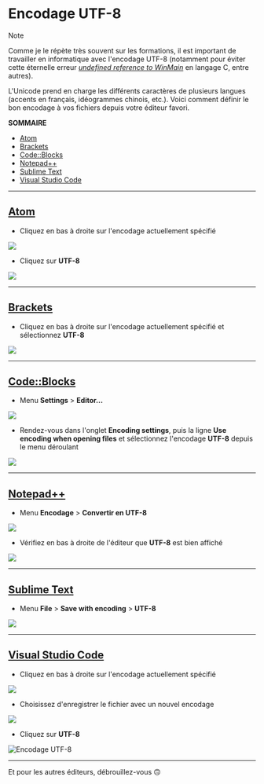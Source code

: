 # Encodage UTF-8

> [!NOTE]
> Comme je le répète très souvent sur les formations, il est important de travailler en informatique avec l'encodage UTF-8 (notamment pour éviter cette éternelle erreur _[undefined reference to WinMain](https://www.youtube.com/watch?v=RNAdJW2J-wA)_ en langage C, entre autres).
>
> L'Unicode prend en charge les différents caractères de plusieurs langues (accents en français, idéogrammes chinois, etc.). Voici comment définir le bon encodage à vos fichiers depuis votre éditeur favori.

**SOMMAIRE**
+ [Atom](#atom)
+ [Brackets](#brackets)
+ [Code::Blocks](#codeblocks)
+ [Notepad++](#notepad)
+ [Sublime Text](#sublime-text)
+ [Visual Studio Code](#visual-studio-code)

---

## [Atom](https://atom.io/)

+ Cliquez en bas à droite sur l'encodage actuellement spécifié

![](https://nsa40.casimages.com/img/2020/04/12/200412010307424368.png)

+ Cliquez sur **UTF-8**

![](https://nsa40.casimages.com/img/2020/04/12/200412010319962050.png)

---

## [Brackets](http://brackets.io/)

+ Cliquez en bas à droite sur l'encodage actuellement spécifié et sélectionnez **UTF-8**

![](https://nsa40.casimages.com/img/2020/04/12/200412010842977345.png)

---

## [Code::Blocks](http://www.codeblocks.org/)

+ Menu **Settings** > **Editor...** 

![](https://nsa40.casimages.com/img/2020/07/07/200707093610827115.png)

+ Rendez-vous dans l'onglet **Encoding settings**, puis la ligne **Use encoding when opening files** et sélectionnez l'encodage **UTF-8** depuis le menu déroulant

![](https://nsa40.casimages.com/img/2020/07/07/200707093622924848.png)

---

## [Notepad++](https://notepad-plus-plus.org/)

+ Menu **Encodage** > **Convertir en UTF-8**

![](https://nsa40.casimages.com/img/2020/04/12/200412124716700527.png)

+ Vérifiez en bas à droite de l'éditeur que **UTF-8** est bien affiché

![](https://nsa40.casimages.com/img/2020/04/12/200412124806941409.png)

---

## [Sublime Text](https://www.sublimetext.com/)

+ Menu **File** > **Save with encoding** > **UTF-8**

![](https://nsa40.casimages.com/img/2020/04/12/200412124150554242.png)

---

## [Visual Studio Code](https://code.visualstudio.com/)

+ Cliquez en bas à droite sur l'encodage actuellement spécifié

![](https://nsa40.casimages.com/img/2020/04/12/200412123655102169.png)

+ Choisissez d'enregistrer le fichier avec un nouvel encodage

![](https://nsa40.casimages.com/img/2020/04/12/200412123708232704.png)

+ Cliquez sur **UTF-8**

![Encodage UTF-8](https://nsa40.casimages.com/img/2020/04/12/200412123720335304.png)

---

Et pour les autres éditeurs, débrouillez-vous 🙃
